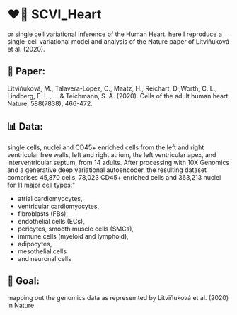 # ❤️🔬 SCVI_Heart 

or single cell variational inference of the Human Heart.
here I reproduce a single-cell variational model and analysis of the Nature paper of Litviňuková et al. (2020).

## 📄 Paper: 

Litviňuková, M., Talavera-López, C., Maatz, H., Reichart, D.,Worth, C. L., Lindberg, E. L., … & Teichmann, S. A. (2020). Cells of the adult human heart. Nature, 588(7838), 466-472.

## 📊 Data:

single cells, nuclei and CD45+ enriched cells from the left and right ventricular free walls, left and right atrium, the left ventricular apex, and interventricular septum, from 14 adults.
After processing with 10X Genomics and a generative deep variational autoencoder, the resulting dataset comprises 45,870 cells, 78,023 CD45+ enriched cells and 363,213 nuclei for 11 major cell types:"
  * atrial cardiomyocytes,
  * ventricular cardiomyocytes,
  * fibroblasts (FBs),
  * endothelial cells (ECs),
  * pericytes, smooth muscle cells (SMCs),
  * immune cells (myeloid and lymphoid),
  * adipocytes,
  * mesothelial cells
  * and neuronal cells

## 🎯 Goal:

mapping out the genomics data as represemted by Litviňuková et al. (2020) in Nature.
